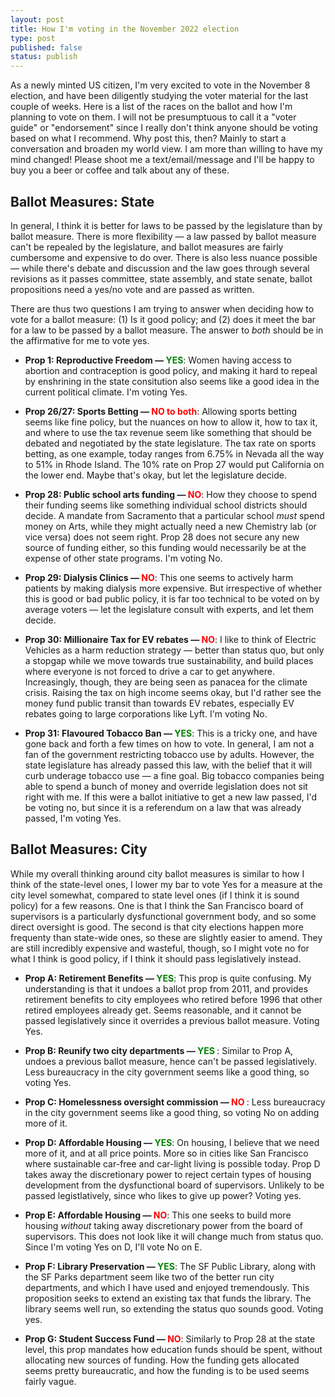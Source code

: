 ```yaml
---
layout: post
title: How I'm voting in the November 2022 election
type: post
published: false
status: publish
---
```

As a newly minted US citizen, I'm very excited to vote in the November 8
election, and have been diligently studying the voter material for the last
couple of weeks. Here is a list of the races on the ballot and how I'm planning
to vote on them. I will not be presumptuous to call it a "voter guide" or
"endorsement" since I really don't think anyone should be voting based on what
I recommend. Why post this, then? Mainly to start a conversation and broaden my
world view. I am more than willing to have my mind changed! Please shoot me a
text/email/message and I'll be happy to buy you a beer or coffee and talk about
any of these.

## Ballot Measures: State
In general, I think it is better for laws to be passed by the legislature than
by ballot measure. There is more flexibility — a law passed by ballot measure
can't be repealed by the legislature, and ballot measures are fairly cumbersome
and expensive to do over. There is also less nuance possible — while there's
debate and discussion and the law goes through several revisions as it passes
committee, state assembly, and state senate, ballot propositions need a
yes/no vote and are passed as written.

There are thus two questions I am trying to answer when deciding how to vote for
a ballot measure: (1) Is it good policy; and (2) does it meet the bar for a law
to be passed by a ballot measure. The answer to _both_ should be in the
affirmative for me to vote yes.

- **Prop 1: Reproductive Freedom — <span style="color:green;">YES</span>**:
Women having access to abortion and contraception is good policy, and making it
hard to repeal by enshrining in the state consitution also seems like a good
idea in the current political climate. I'm voting Yes.

- **Prop 26/27: Sports Betting — <span style="color:red;">NO to both</span>**:
Allowing sports betting seems like fine policy, but the nuances on how to allow
it, how to tax it, and where to use the tax revenue seem like something that
should be debated and negotiated by the state legislature. The tax rate on
sports betting, as one example, today ranges from 6.75% in Nevada all the way to
51% in Rhode Island. The 10% rate on Prop 27 would put California on the lower
end. Maybe that's okay, but let the legislature decide.

- **Prop 28: Public school arts funding — <span style="color:red;">NO</span>**:
How they choose to spend their funding seems like something individual school
districts should decide. A mandate from Sacramento that a particular school
*must* spend money on Arts, while they might actually need a new Chemistry lab
(or vice versa) does not seem right. Prop 28 does not secure any new source
of funding either, so this funding would necessarily be at the expense of other
state programs. I'm voting No.

- **Prop 29: Dialysis Clinics — <span style="color:red;">NO</span>**: This one
seems to actively harm patients by making dialysis more expensive. But
irrespective of whether this is good or bad public policy, it is far too
technical to be voted on by average voters — let the legislature consult with
experts, and let them decide.

- **Prop 30: Millionaire Tax for EV rebates — <span style="color:red;">
NO</span>**: I like to think of Electric Vehicles as a harm reduction strategy —
better than status quo, but only a stopgap while we move towards true
sustainability, and build places where everyone is not forced to drive a car to
get anywhere. Increasingly, though, they are being seen as panacea for the
climate crisis. Raising the tax on high income seems okay, but I'd rather see
the money fund public transit than towards EV rebates, especially EV rebates
going to large corporations like Lyft. I'm voting No.

- **Prop 31: Flavoured Tobacco Ban — <span style="color:green;">YES</span>**:
This is a tricky one, and have gone back and forth a few times on how to vote.
In general, I am not a fan of the government restricting tobacco use by adults.
However, the state legislature has already passed this law, with the belief that
it will curb underage tobacco use — a fine goal. Big tobacco companies being
able to spend a bunch of money and override legislation does not sit right with
me. If this were a ballot initiative to get a new law passed, I'd be voting no,
but since it is a referendum on a law that was already passed, I'm voting Yes.

## Ballot Measures: City
While my overall thinking around city ballot measures is similar to how I think
of the state-level ones, I lower my bar to vote Yes for a measure at the city
level somewhat, compared to state level ones (if I think it is sound policy) for
a few reasons. One is that I think the San Francisco board of supervisors is a
particularly dysfunctional government body, and so some direct oversight is
good. The second is that city elections happen more frequenty than state-wide
ones, so these are slightly easier to amend. They are still incredibly expensive
and wasteful, though, so I might vote no for what I think is good policy, if I
think it should pass legislatively instead.

- **Prop A: Retirement Benefits — <span style="color:green;">YES</span>**: This
prop is quite confusing. My understanding is that it undoes a ballot prop from
2011, and provides retirement benefits to city employees who retired before
1996 that other retired employees already get. Seems reasonable, and it cannot
be passed legislatively since it overrides a previous ballot measure. Voting
Yes.

- **Prop B: Reunify two city departments — <span style="color:green;">YES
</span>**: Similar to Prop A, undoes a previous ballot measure, hence can't be
passed legislatively. Less bureaucracy in the city government seems like a good
thing, so voting Yes.

- **Prop C: Homelessness oversight commission — <span style="color:red;">NO
</span>**: Less bureaucracy in the city government seems like a good
thing, so voting No on adding more of it.

- **Prop D: Affordable Housing — <span style="color:green;">YES</span>**: On
housing, I believe that we need more of it, and at all price points. More so in
cities like San Francisco where sustainable car-free and car-light living is
possible today. Prop D takes away the discretionary power to reject certain
types of housing development from the dysfunctional board of supervisors.
Unlikely to be passed legistlatively, since who likes to give up power? Voting
yes.

- **Prop E: Affordable Housing — <span style="color:red;">NO</span>**: This one
seeks to build more housing *without* taking away discretionary power from the
board of supervisors. This does not look like it will change much from status
quo. Since I'm voting Yes on D, I'll vote No on E.

- **Prop F: Library Preservation — <span style="color:green;">YES</span>**: The
SF Public Library, along with the SF Parks department seem like two of the
better run city departments, and which I have used and enjoyed tremendously.
This proposition seeks to extend an existing tax that funds the library. The
library seems well run, so extending the status quo sounds good. Voting yes.

- **Prop G: Student Success Fund — <span style="color:red;">NO</span>**:
Similarly to Prop 28 at the state level, this prop mandates how education funds
should be spent, without allocating new sources of funding. How the funding gets
allocated seems pretty bureaucratic, and how the funding is to be used seems
fairly vague.

